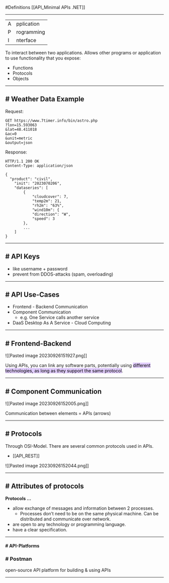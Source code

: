 #Definitions 
[[API_Minimal APIs .NET]]

---

|   |   |
|---|---|
|A|pplication|
|P|rogramming|
|I|nterface|

To interact between two applications. 
Allows other programs or application to use functionality that you expose:

- Functions
- Protocols
- Objects
---
## # Weather Data Example

Request:

```http
GET https://www.7timer.info/bin/astro.php
?lon=15.593063
&lat=48.411018
&ac=0
&unit=metric
&output=json
```

Response:

```http
HTTP/1.1 200 OK
Content-Type: application/json

{
  "product": "civil",
	"init": "2023070206",
	"dataseries": [
		{
			"cloudcover": 7,
			"temp2m": 21,
			"rh2m": "63%",
			"wind10m": {
			"direction": "W",
			"speed": 3
		},
		...
	]
}
```
---
## # API Keys

- like username + password
- prevent from DDOS-attacks (spam, overloading)
---
## # API Use-Cases

- Frontend - Backend Communication
- Component Communication
    - e.g. One Service calls another service
- DaaS
	Desktop As A Service - Cloud Computing
---
## # Frontend-Backend

![[Pasted image 20230926151927.png]]

Using APIs, you can link any software parts, potentially using <mark style="background: #D2B3FFA6;">different technologies, as long as they support the same protocol</mark>. 

----
## # Component Communication

![[Pasted image 20230926152005.png]]

Communication between elements = APIs (arrows)

---
## # Protocols

Through OSI-Model.
There are several common protocols used in APIs.

- [[API_REST]]

![[Pasted image 20230926152044.png]]

---
## # Attributes of protocols

**Protocols …**

- allow exchange of messages and information between 2 processes.
    - Processes don’t need to be on the same physical machine. Can be distributed and communicate over network.
- are open to any technology or programming language.
- have a clear specification.
---
#### # API-Platforms

### # Postman
open-source API platform for building & using APIs

--------------------

